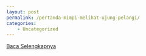 ```yaml
---
layout: post
permalink: /pertanda-mimpi-melihat-ujung-pelangi/
categories:
    - Uncategorized
---
```


[Baca Selengkapnya](/05)